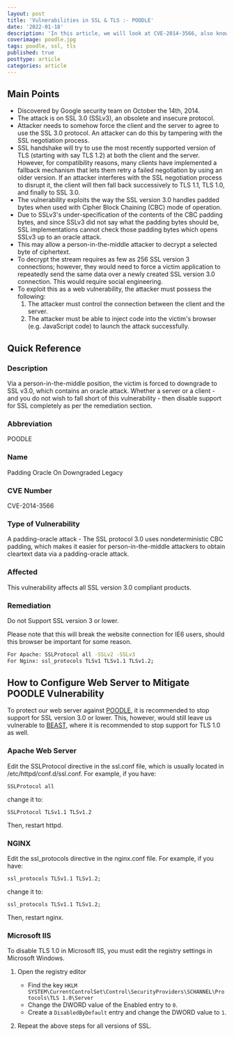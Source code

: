```yaml
---
layout: post
title: 'Vulnerabilities in SSL & TLS :- POODLE'
date: '2022-01-18'
description: 'In this article, we will look at CVE-2014-3566, also known as the Padding Oracle On Downgraded Legacy (POODLE) vulnerability, which results from support for SSL version 3.0. This attack requires a person-in-the-middle context to force the use of SSL v3.0, which contains an Oracle attack.'
coverimage: poodle.jpg
tags: poodle, ssl, tls
published: true
posttype: article
categories: article
---
```

## Main Points

- Discovered by Google security team on October the 14th, 2014.
- The attack is on SSL 3.0 (SSLv3), an obsolete and insecure protocol.
- Attacker needs to somehow force the client and the server to agree to use the SSL 3.0 protocol. An attacker can do this by tampering with the SSL negotiation process.
- SSL handshake will try to use the most recently supported version of TLS (starting with say TLS 1.2) at both the client and the server. However, for compatibility reasons, many clients have implemented a fallback mechanism that lets them retry a failed negotiation by using an older version. If an attacker interferes with the SSL negotiation process to disrupt it, the client will then fall back successively to TLS 1.1, TLS 1.0, and finally to SSL 3.0.
- The vulnerability exploits the way the SSL version 3.0 handles padded bytes when used with Cipher Block Chaining (CBC) mode of operation.
- Due to SSLv3's under-specification of the contents of the CBC padding bytes, and since SSLv3 did not say what the padding bytes should be, SSL implementations cannot check those padding bytes which opens SSLv3 up to an oracle attack.
- This may allow a person-in-the-middle attacker to decrypt a selected byte of ciphertext.
- To decrypt the stream requires as few as 256 SSL version 3 connections; however, they would need to force a victim application to repeatedly send the same data over a newly created SSL version 3.0 connection. This would require social engineering.
- To exploit this as a web vulnerability, the attacker must possess the following:
    1. The attacker must control the connection between the client and the server.
    2. The attacker must be able to inject code into the victim's browser (e.g. JavaScript code) to launch the attack successfully.

## Quick Reference

### Description

Via a person-in-the-middle position, the victim is forced to downgrade to SSL v3.0, which contains an oracle attack. Whether a server or a client - and you do not wish to fall short of this vulnerability - then disable support for SSL completely as per the remediation section. 

### Abbreviation

POODLE

### Name

Padding Oracle On Downgraded Legacy

### CVE Number

CVE-2014-3566

### Type of Vulnerability

A padding-oracle attack - The SSL protocol 3.0 uses nondeterministic CBC padding, which makes it easier for person-in-the-middle attackers to obtain cleartext data via a padding-oracle attack.

### Affected

This vulnerability affects all SSL version 3.0 compliant products.

### Remediation

Do not Support SSL version 3 or lower.

Please note that this will break the website connection for IE6 users, should this browser be important for some reason. 

```bash
For Apache: SSLProtocol all -SSLv2 -SSLv3
For Nginx: ssl_protocols TLSv1 TLSv1.1 TLSv1.2;
```

## How to Configure Web Server to Mitigate POODLE Vulnerability

To protect our web server against [POODLE](https://evilsaint.com/article/vulnerabilities-ssl-tls-poodle/), it is recommended to stop support for SSL version 3.0 or lower. This, however, would still leave us vulnerable to [BEAST](https://evilsaint.com/article/vulnerabilities-ssl-tls-beast/), where it is recommended to stop support for TLS 1.0 as well. 

### Apache Web Server

Edit the SSLProtocol directive in the ssl.conf file, which is usually located in /etc/httpd/conf.d/ssl.conf. For example, if you have:
```
SSLProtocol all
```

change it to:
```
SSLProtocol TLSv1.1 TLSv1.2
```
Then, restart httpd.

### NGINX

Edit the ssl_protocols directive in the nginx.conf file. For example, if you have:
```
ssl_protocols TLSv1.1 TLSv1.2;
```

change it to:
```
ssl_protocols TLSv1.1 TLSv1.2;
```

Then, restart nginx.

### Microsoft IIS

To disable TLS 1.0 in Microsoft IIS, you must edit the registry settings in Microsoft Windows.

1. Open the registry editor
	* Find the key `HKLM SYSTEM\CurrentControlSet\Control\SecurityProviders\SCHANNEL\Protocols\TLS 1.0\Server`
	* Change the DWORD value of the Enabled entry to `0`.
	* Create a `DisabledByDefault` entry and change the DWORD value to `1`.

2. Repeat the above steps for all versions of SSL.